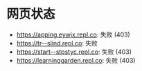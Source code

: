 # 网页状态
- https://apping.eywjx.repl.co: 失败 (403)
- https://tr--slind.repl.co: 失败
- https://start--stpstyc.repl.co: 失败 (403)
- https://learninggarden.repl.co: 失败 (403)
